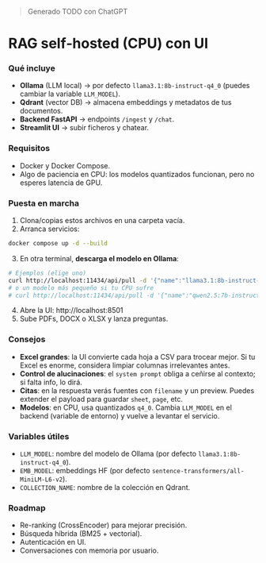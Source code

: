> Generado TODO con ChatGPT

# RAG self‑hosted (CPU) con UI


### Qué incluye
- **Ollama** (LLM local) → por defecto `llama3.1:8b-instruct-q4_0` (puedes cambiar la variable `LLM_MODEL`).
- **Qdrant** (vector DB) → almacena embeddings y metadatos de tus documentos.
- **Backend FastAPI** → endpoints `/ingest` y `/chat`.
- **Streamlit UI** → subir ficheros y chatear.


### Requisitos
- Docker y Docker Compose.
- Algo de paciencia en CPU: los modelos quantizados funcionan, pero no esperes latencia de GPU.


### Puesta en marcha
1. Clona/copias estos archivos en una carpeta vacía.
2. Arranca servicios:
```bash
docker compose up -d --build
```
3. En otra terminal, **descarga el modelo en Ollama**:
```bash
# Ejemplos (elige uno)
curl http://localhost:11434/api/pull -d '{"name":"llama3.1:8b-instruct-q4_0"}'
# o un modelo más pequeño si tu CPU sufre
# curl http://localhost:11434/api/pull -d '{"name":"qwen2.5:7b-instruct-q4_0"}'
```
4. Abre la UI: http://localhost:8501
5. Sube PDFs, DOCX o XLSX y lanza preguntas.


### Consejos
- **Excel grandes**: la UI convierte cada hoja a CSV para trocear mejor. Si tu Excel es enorme, considera limpiar columnas irrelevantes antes.
- **Control de alucinaciones**: el `system prompt` obliga a ceñirse al contexto; si falta info, lo dirá.
- **Citas**: en la respuesta verás fuentes con `filename` y un preview. Puedes extender el payload para guardar `sheet`, `page`, etc.
- **Modelos**: en CPU, usa quantizados `q4_0`. Cambia `LLM_MODEL` en el backend (variable de entorno) y vuelve a levantar el servicio.


### Variables útiles
- `LLM_MODEL`: nombre del modelo de Ollama (por defecto `llama3.1:8b-instruct-q4_0`).
- `EMB_MODEL`: embeddings HF (por defecto `sentence-transformers/all-MiniLM-L6-v2`).
- `COLLECTION_NAME`: nombre de la colección en Qdrant.


### Roadmap
- Re-ranking (CrossEncoder) para mejorar precisión.
- Búsqueda híbrida (BM25 + vectorial).
- Autenticación en UI.
- Conversaciones con memoria por usuario.

